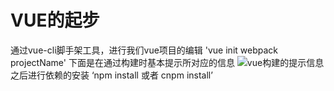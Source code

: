 # VUE的起步
通过vue-cli脚手架工具，进行我们vue项目的编辑
'vue init webpack projectName' 
下面是在通过构建时基本提示所对应的信息
![][image-1]
之后进行依赖的安装
‘npm install 或者 cnpm install’


[image-1]:	http://files.jb51.net/file_images/article/201704/201704201032176.png "vue构建的提示信息"